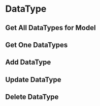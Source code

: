 # DataType

## Get All DataTypes for Model

## Get One DataTypes

## Add DataType

## Update DataType

## Delete DataType

